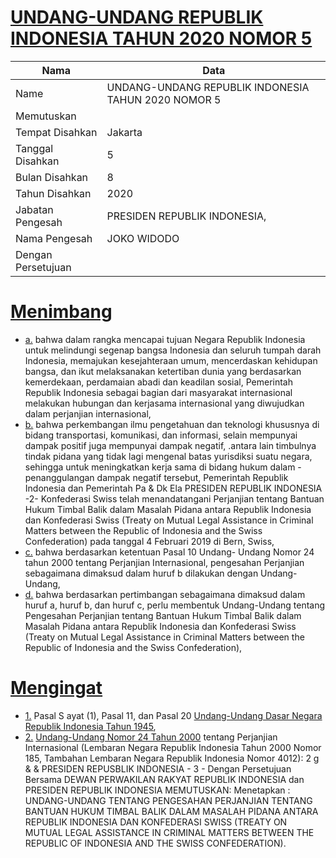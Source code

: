 # [UNDANG-UNDANG REPUBLIK INDONESIA TAHUN 2020 NOMOR 5](http://example.org/legal/document/uu/2020/5)

| Nama | Data |
| ------ | ----- |
|Name|UNDANG-UNDANG REPUBLIK INDONESIA TAHUN 2020 NOMOR 5|
|Memutuskan||
|Tempat Disahkan|Jakarta|
|Tanggal Disahkan|5|
|Bulan Disahkan|8|
|Tahun Disahkan|2020|
|Jabatan Pengesah|PRESIDEN REPUBLIK INDONESIA,|
|Nama Pengesah|JOKO WIDODO|
|Dengan Persetujuan||
# [Menimbang](http://example.org/legal/document/uu/2020/5/menimbang)

* [a.](http://example.org/legal/document/uu/2020/5/menimbang/point/a) bahwa dalam rangka mencapai tujuan Negara Republik Indonesia untuk melindungi segenap bangsa Indonesia dan seluruh tumpah darah Indonesia, memajukan kesejahteraan umum, mencerdaskan kehidupan bangsa, dan ikut melaksanakan ketertiban dunia yang berdasarkan kemerdekaan, perdamaian abadi dan keadilan sosial, Pemerintah Republik Indonesia sebagai bagian dari masyarakat internasional melakukan hubungan dan kerjasama internasional yang diwujudkan dalam perjanjian internasional,
* [b.](http://example.org/legal/document/uu/2020/5/menimbang/point/b) bahwa perkembangan ilmu pengetahuan dan teknologi khususnya di bidang transportasi, komunikasi, dan informasi, selain mempunyai dampak positif juga mempunyai dampak negatif, .antara lain timbulnya tindak pidana yang tidak lagi mengenal batas yurisdiksi suatu negara, sehingga untuk meningkatkan kerja sama di bidang hukum dalam - penanggulangan dampak negatif tersebut, Pemerintah Republik Indonesia dan Pemerintah Pa & Dk Ela PRESIDEN REPUBLIK INDONESIA -2- Konfederasi Swiss telah menandatangani Perjanjian tentang Bantuan Hukum Timbal Balik dalam Masalah Pidana antara Republik Indonesia dan Konfederasi Swiss (Treaty on Mutual Legal Assistance in Criminal Matters between the Republic of Indonesia and the Swiss Confederation) pada tanggal 4 Februari 2019 di Bern, Swiss,
* [c.](http://example.org/legal/document/uu/2020/5/menimbang/point/c) bahwa berdasarkan ketentuan Pasal 10 Undang- Undang Nomor 24 tahun 2000 tentang Perjanjian Internasional, pengesahan Perjanjian sebagaimana dimaksud dalam huruf b dilakukan dengan Undang- Undang,
* [d.](http://example.org/legal/document/uu/2020/5/menimbang/point/d) bahwa berdasarkan pertimbangan sebagaimana dimaksud dalam huruf a, huruf b, dan huruf c, perlu membentuk Undang-Undang tentang Pengesahan Perjanjian tentang Bantuan Hukum Timbal Balik dalam Masalah Pidana antara Republik Indonesia dan Konfederasi Swiss (Treaty on Mutual Legal Assistance in Criminal Matters between the Republic of Indonesia and the Swiss Confederation),
# [Mengingat](http://example.org/legal/document/uu/2020/5/mengingat)

* [1.](http://example.org/legal/document/uu/2020/5/mengingat/point/0001) Pasal S ayat (1), Pasal 11, dan Pasal 20 [Undang-Undang Dasar Negara Republik Indonesia Tahun 1945](http://example.org/legal/document/uu),
* [2.](http://example.org/legal/document/uu/2020/5/mengingat/point/0002) [Undang-Undang Nomor 24 Tahun 2000](http://example.org/legal/document/uu/2000/24) tentang Perjanjian Internasional (Lembaran Negara Republik Indonesia Tahun 2000 Nomor 185, Tambahan Lembaran Negara Republik Indonesia Nomor 4012): 2 g & & PRESIDEN REPUSBLIK INDONESIA - 3 - Dengan Persetujuan Bersama DEWAN PERWAKILAN RAKYAT REPUBLIK INDONESIA dan PRESIDEN REPUBLIK INDONESIA MEMUTUSKAN: Menetapkan : UNDANG-UNDANG TENTANG PENGESAHAN PERJANJIAN TENTANG BANTUAN HUKUM TIMBAL BALIK DALAM MASALAH PIDANA ANTARA REPUBLIK INDONESIA DAN KONFEDERASI SWISS (TREATY ON MUTUAL LEGAL ASSISTANCE IN CRIMINAL MATTERS BETWEEN THE REPUBLIC OF INDONESIA AND THE SWISS CONFEDERATION).